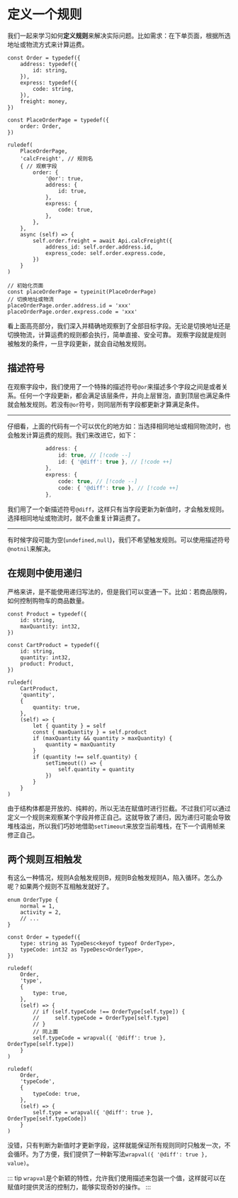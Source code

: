 # 定义一个规则

我们一起来学习如何**定义规则**来解决实际问题。比如需求：在下单页面，根据所选地址或物流方式来计算运费。

<!-- prettier-ignore-start -->
```ts{18-28}
const Order = typedef({
    address: typedef({
        id: string,
    }),
    express: typedef({
        code: string,
    }),
    freight: money,
})

const PlaceOrderPage = typedef({
    order: Order,
})

ruledef(
    PlaceOrderPage,
    'calcFreight', // 规则名
    { // 观察字段
        order: {
            '@or': true,
            address: {
                id: true,
            },
            express: {
                code: true,
            },
        },
    },
    async (self) => {
        self.order.freight = await Api.calcFreight({
            address_id: self.order.address.id,
            express_code: self.order.express.code,
        })
    }
)

// 初始化页面
const placeOrderPage = typeinit(PlaceOrderPage)
// 切换地址或物流
placeOrderPage.order.address.id = 'xxx'
placeOrderPage.order.express.code = 'xxx'
```
<!-- prettier-ignore-end -->

看上面高亮部分，我们深入并精确地观察到了全部目标字段。无论是切换地址还是切换物流，计算运费的规则都会执行，简单直接、安全可靠。
观察字段就是规则被触发的条件，一旦字段更新，就会自动触发规则。

## 描述符号

在观察字段中，我们使用了一个特殊的描述符号`@or`来描述多个字段之间是或者关系。任何一个字段更新，都会满足该层条件，并向上层冒泡，直到顶层也满足条件就会触发规则。若没有`@or`符号，则同层所有字段都更新才算满足条件。

---

仔细看，上面的代码有一个可以优化的地方如：当选择相同地址或相同物流时，也会触发计算运费的规则。我们来改进它，如下：

<!-- prettier-ignore-start -->
```ts
            address: {
                id: true, // [!code --]
                id: { '@diff': true }, // [!code ++]
            },
            express: {
                code: true, // [!code --]
                code: { '@diff': true }, // [!code ++]
            },
```
<!-- prettier-ignore-end -->

我们用了一个新描述符号`@diff`，这样只有当字段更新为新值时，才会触发规则。选择相同地址或物流时，就不会重复计算运费了。

---

有时候字段可能为空(`undefined,null`)，我们不希望触发规则。可以使用描述符号`@notnil`来解决。

## 在规则中使用递归

严格来讲，是不能使用递归写法的，但是我们可以变通一下。比如：若商品限购，如何控制购物车的商品数量。

<!-- prettier-ignore-start -->
```ts{25-27}
const Product = typedef({
    id: string,
    maxQuantity: int32,
})

const CartProduct = typedef({
    id: string,
    quantity: int32,
    product: Product,
})

ruledef(
    CartProduct,
    'quantity',
    {
        quantity: true,
    },
    (self) => {
        let { quantity } = self
        const { maxQuantity } = self.product
        if (maxQuantity && quantity > maxQuantity) {
            quantity = maxQuantity
        }
        if (quantity !== self.quantity) {
            setTimeout(() => {
                self.quantity = quantity
            })
        }
    }
)
```
<!-- prettier-ignore-end -->

由于结构体都是开放的、纯粹的，所以无法在赋值时进行拦截。不过我们可以通过定义一个规则来观察某个字段并修正自己。这就导致了递归，因为递归可能会导致堆栈溢出，所以我们巧妙地借助`setTimeout`来放空当前堆栈，在下一个调用帧来修正自己。

## 两个规则互相触发

有这么一种情况，规则A会触发规则B，规则B会触发规则A，陷入循环。怎么办呢？如果两个规则不互相触发就好了。

<!-- prettier-ignore-start -->
```ts{23,34}
enum OrderType {
    normal = 1,
    activity = 2,
    // ...
}

const Order = typedef({
    type: string as TypeDesc<keyof typeof OrderType>,
    typeCode: int32 as TypeDesc<OrderType>,
})

ruledef(
    Order,
    'type',
    {
        type: true,
    },
    (self) => {
        // if (self.typeCode !== OrderType[self.type]) {
        //     self.typeCode = OrderType[self.type]
        // }
        // 同上面
        self.typeCode = wrapval({ '@diff': true }, OrderType[self.type])
    }
)

ruledef(
    Order,
    'typeCode',
    {
        typeCode: true,
    },
    (self) => {
        self.type = wrapval({ '@diff': true }, OrderType[self.typeCode])
    }
)
```
<!-- prettier-ignore-end -->

没错，只有判断为新值时才更新字段，这样就能保证所有规则同时只触发一次，不会循环。为了方便，我们提供了一种新写法`wrapval({ '@diff': true }, value)`。

::: tip
`wrapval`是个新颖的特性，允许我们使用描述来包装一个值，这样就可以在赋值时提供灵活的控制力，能够实现奇妙的操作。
:::
